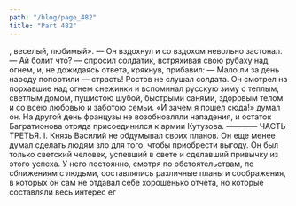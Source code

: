```yaml
---
path: "/blog/page_482"
title: "Part 482"
---
```


, веселый, любимый». — Он вздохнул и со вздохом невольно застонал.
— Ай болит что́? — спросил солдатик, встряхивая свою рубаху над огнем, и, не дожидаясь ответа, крякнув, прибавил: — Мало ли за день народу попортили — страсть!
Ростов не слушал солдата. Он смотрел на порхавшие над огнем снежинки и вспоминал русскую зиму с теплым, светлым домом, пушистою шубой, быстрыми санями, здоровым телом и со всею любовью и заботою семьи. «И зачем я пошел сюда!» думал он.
На другой день французы не возобновляли нападения, и остаток Багратионова отряда присоединился к армии Кутузова.
————
ЧАСТЬ ТРЕТЬЯ.
I.
Князь Василий не обдумывал своих планов. Он еще менее думал сделать людям зло для того, чтобы приобрести выгоду. Он был только светский человек, успевший в свете и сделавший привычку из этого успеха. У него постоянно, смотря по обстоятельствам, по сближениям с людьми, составлялись различные планы и соображения, в которых он сам не отдавал себе хорошенько отчета, но которые составляли весь интерес ег
